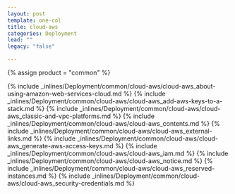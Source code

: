 ```yaml
---
layout: post
template: one-col
title: cloud-aws
categories: Deployment
lead: ""
legacy: "false"

---
```

{% assign product = "common" %}

{% include _inlines/Deployment/common/cloud-aws/cloud-aws_about-using-amazon-web-services-cloud.md %}
{% include _inlines/Deployment/common/cloud-aws/cloud-aws_add-aws-keys-to-a-stack.md %}
{% include _inlines/Deployment/common/cloud-aws/cloud-aws_classic-and-vpc-platforms.md %}
{% include _inlines/Deployment/common/cloud-aws/cloud-aws_contents.md %}
{% include _inlines/Deployment/common/cloud-aws/cloud-aws_external-links.md %}
{% include _inlines/Deployment/common/cloud-aws/cloud-aws_generate-aws-access-keys.md %}
{% include _inlines/Deployment/common/cloud-aws/cloud-aws_iam.md %}
{% include _inlines/Deployment/common/cloud-aws/cloud-aws_notice.md %}
{% include _inlines/Deployment/common/cloud-aws/cloud-aws_reserved-instances.md %}
{% include _inlines/Deployment/common/cloud-aws/cloud-aws_security-credentials.md %}
